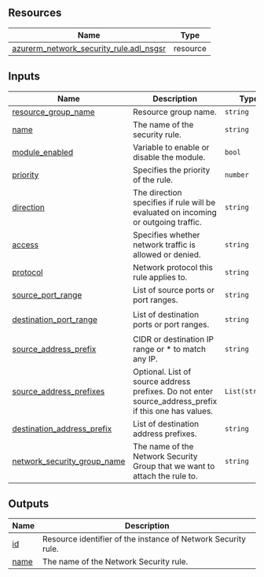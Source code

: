 <!-- BEGIN_TF_DOCS -->
## Resources

| Name | Type |
|------|------|
| [azurerm_network_security_rule.adl_nsgsr](https://registry.terraform.io/providers/hashicorp/azurerm/latest/docs/resources/network_security_rule) | resource |

## Inputs

| Name | Description | Type | Default | Required |
|------|-------------|------|---------|:--------:|
| <a name="input_resource_group_name"></a> [resource\_group\_name](#input\_resource\_group\_name) | Resource group name. | `string` | n/a | yes |
| <a name="input_name"></a> [name](#input\_name) | The name of the security rule. | `string` | n/a | yes |
| <a name="input_module_enabled"></a> [module\_enabled](#input\_module\_enabled) | Variable to enable or disable the module. | `bool` | `true` | no |
| <a name="input_priority"></a> [priority](#input\_priority) | Specifies the priority of the rule. | `number` | n/a | yes |
| <a name="input_direction"></a> [direction](#input\_direction) | The direction specifies if rule will be evaluated on incoming or outgoing traffic. | `string` | n/a | yes |
| <a name="input_access"></a> [access](#input\_access) | Specifies whether network traffic is allowed or denied. | `string` | n/a | yes |
| <a name="input_protocol"></a> [protocol](#input\_protocol) | Network protocol this rule applies to. | `string` | n/a | yes |
| <a name="input_source_port_range"></a> [source\_port\_range](#input\_source\_port\_range) | List of source ports or port ranges. | `string` | n/a | yes |
| <a name="input_destination_port_range"></a> [destination\_port\_range](#input\_destination\_port\_range) | List of destination ports or port ranges. | `string` | `"Destination Port or Range"` | no |
| <a name="input_source_address_prefix"></a> [source\_address\_prefix](#input\_source\_address\_prefix) | CIDR or destination IP range or * to match any IP. | `string` | n/a | yes |
| <a name="input_source_address_prefixes"></a> [source\_address\_prefixes](#input\_source\_address\_prefix) | Optional. List of source address prefixes. Do not enter source_address_prefix if this one has values. | `List(string)` | n/a | no |
| <a name="input_destination_address_prefix"></a> [destination\_address\_prefix](#input\_destination\_address\_prefix) | List of destination address prefixes. | `string` | n/a | yes |
| <a name="input_network_security_group_name"></a> [network\_security\_group\_name](#input\_network\_security\_group\_name) | The name of the Network Security Group that we want to attach the rule to. | `string` | n/a | yes |

## Outputs

| Name | Description |
|------|-------------|
| <a name="output_id"></a> [id](#output\_id) | Resource identifier of the instance of Network Security rule. |
| <a name="output_name"></a> [name](#output\_name) | The name of the Network Security rule. |
<!-- END_TF_DOCS -->